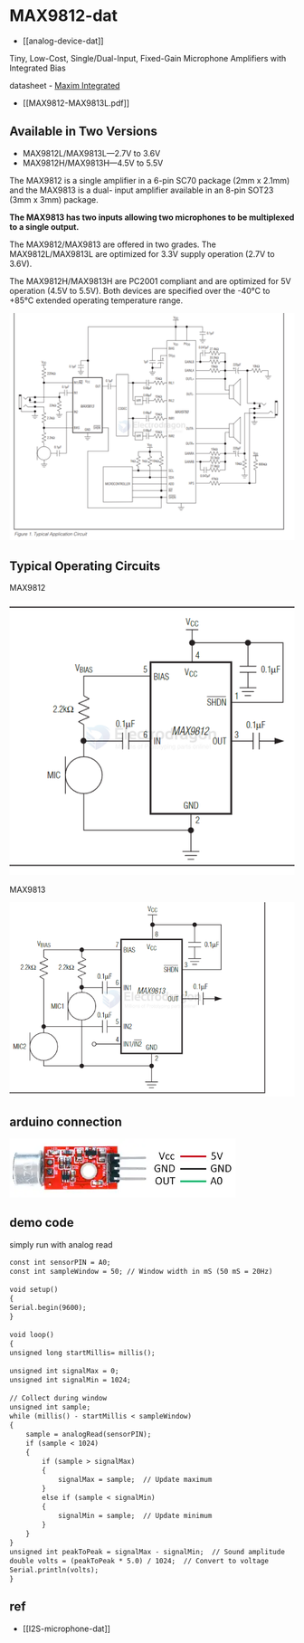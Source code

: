 
# MAX9812-dat

- [[analog-device-dat]]

Tiny, Low-Cost, Single/Dual-Input, Fixed-Gain Microphone Amplifiers with Integrated Bias

datasheet - [Maxim Integrated](https://datasheets.maximintegrated.com/en/ds/MAX9812.pdf)

- [[MAX9812-MAX9813L.pdf]]


## Available in Two Versions


- MAX9812L/MAX9813L—2.7V to 3.6V
- MAX9812H/MAX9813H—4.5V to 5.5V

The  MAX9812  is  a  single  amplifier  in  a  6-pin  SC70 package  (2mm  x  2.1mm)  and  the  MAX9813  is  a  dual- input  amplifier  available  in  an  8-pin  SOT23  (3mm  x 3mm)  package.  

**The  MAX9813  has  two  inputs  allowing two microphones to be multiplexed to a single output.**

The  MAX9812/MAX9813  are  offered  in  two  grades.  The MAX9812L/MAX9813L  are  optimized  for  3.3V  supply operation  (2.7V  to  3.6V).  

The  MAX9812H/MAX9813H  are PC2001  compliant  and  are  optimized  for  5V  operation (4.5V to 5.5V). Both devices are specified over the -40°C to +85°C extended operating temperature range.

![](2025-04-01-14-00-42.png)




## Typical Operating Circuits

MAX9812 

![](2025-04-01-14-22-33.png)

MAX9813 

![](2025-04-01-14-22-04.png)


## arduino connection 

![](2025-04-01-14-04-00.png)

## demo code 

simply run with analog read 

    const int sensorPIN = A0;
    const int sampleWindow = 50; // Window width in mS (50 mS = 20Hz)

    void setup() 
    {
    Serial.begin(9600);
    }

    void loop() 
    {
    unsigned long startMillis= millis();

    unsigned int signalMax = 0;
    unsigned int signalMin = 1024;
    
    // Collect during window
    unsigned int sample;
    while (millis() - startMillis < sampleWindow)
    {
        sample = analogRead(sensorPIN);
        if (sample < 1024)
        {
            if (sample > signalMax)
            {
                signalMax = sample;  // Update maximum
            }
            else if (sample < signalMin)
            {
                signalMin = sample;  // Update minimum
            }
        }
    }
    unsigned int peakToPeak = signalMax - signalMin;  // Sound amplitude
    double volts = (peakToPeak * 5.0) / 1024;  // Convert to voltage
    Serial.println(volts);
    }


## ref 

- [[I2S-microphone-dat]]